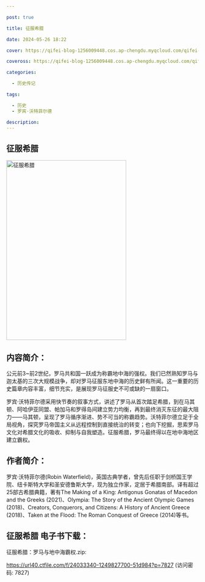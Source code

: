 ```yaml
---

post: true

title: 征服希腊

date: 2024-05-26 18:22

cover: https://qifei-blog-1256009448.cos.ap-chengdu.myqcloud.com/qifei-blog/66361d360ea9cb140301e2e8.jpg

coveross: https://qifei-blog-1256009448.cos.ap-chengdu.myqcloud.com/qifei-blog/66361d360ea9cb140301e2e8.jpg

categories:

  - 历史传记

tags:

  - 历史
  - 罗宾·沃特菲尔德

description:
---
```


## 征服希腊
<img alt="征服希腊 " class="aligncenter loaded" data-was-processed="true" decoding="async" fetchpriority="high" height="471" src="https://qifei-blog-1256009448.cos.ap-chengdu.myqcloud.com/qifei-blog/66361d360ea9cb140301e2e8.jpg " style="cursor: zoom-in;" width="314"/>

## 内容简介：

公元前3~前2世纪，罗马共和国一跃成为称霸地中海的强权。我们已然熟知罗马与迦太基的三次大规模战争，却对罗马征服东地中海的历史鲜有所闻。这一重要的历史篇章内容丰富，细节充实，是展现罗马征服史不可或缺的一扇窗口。

罗宾·沃特菲尔德采用快节奏的叙事方式，讲述了罗马从首次踏足希腊，到在马其顿、阿哈伊亚同盟、帕加马和罗得岛间建立势力均衡，再到最终消灭东征的最大阻力——马其顿，呈现了罗马循序渐进、势不可当的称霸趋势。沃特菲尔德立足于全局视角，探究罗马帝国主义从远程控制到直接统治的转变；也向下挖掘，思索罗马文化对希腊文化的吸收、抑制与自我塑造。征服希腊，罗马最终得以在地中海地区建立霸权。

## 作者简介：

罗宾·沃特菲尔德(Robin Waterfield)，英国古典学者，曾先后任职于剑桥国王学院、纽卡斯特大学和圣安德鲁斯大学，现为独立作家，定居于希腊南部。译有超过25部古希腊典籍，著有The Making of a King: Antigonus Gonatas of Macedon and the Greeks (2021)、Olympia: The Story of the Ancient Olympic Games (2018)、Creators, Conquerors, and Citizens: A History of Ancient Greece (2018)、Taken at the Flood: The Roman Conquest of Greece (2014)等书。

## 征服希腊 电子书下载：
征服希腊：罗马与地中海霸权.zip: 

https://url40.ctfile.com/f/24033340-1249827700-51d984?p=7827 (访问密码: 7827)

